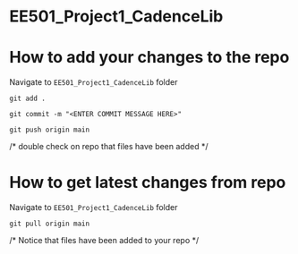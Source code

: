 # EE501_Project1_CadenceLib

# How to add your changes to the repo
Navigate to ```EE501_Project1_CadenceLib``` folder

```git add .```

```git commit -m "<ENTER COMMIT MESSAGE HERE>"```

```git push origin main```

/* double check on repo that files have been added */

# How to get latest changes from repo
Navigate to ```EE501_Project1_CadenceLib``` folder

```git pull origin main```

/* Notice that files have been added to your repo */
